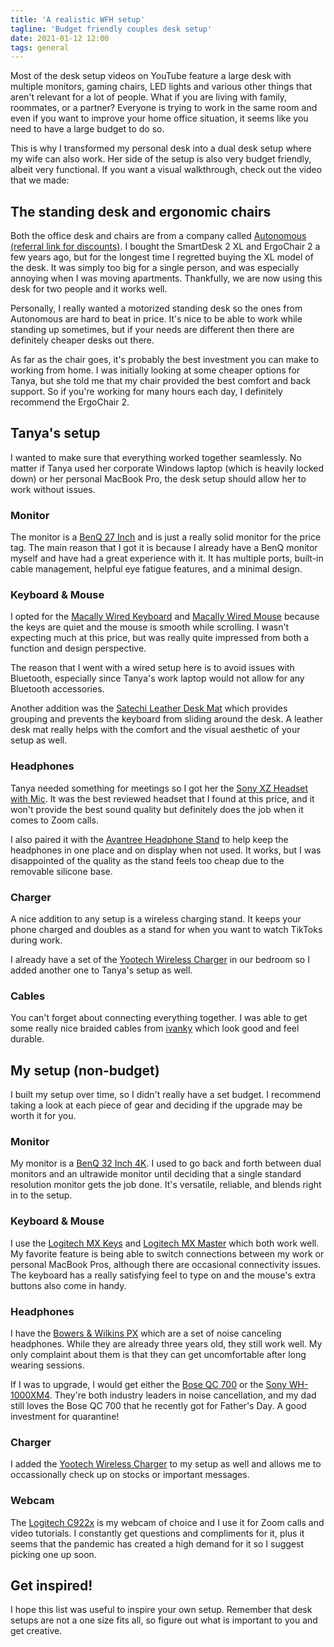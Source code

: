 ```yaml
---
title: 'A realistic WFH setup'
tagline: 'Budget friendly couples desk setup'
date: 2021-01-12 12:00
tags: general
---
```


Most of the desk setup videos on YouTube feature a large desk with multiple monitors, gaming chairs, LED lights and various other things that aren't relevant for a lot of people. What if you are living with family, roommates, or a partner? Everyone is trying to work in the same room and even if you want to improve your home office situation, it seems like you need to have a large budget to do so.

This is why I transformed my personal desk into a dual desk setup where my wife can also work. Her side of the setup is also very budget friendly, albeit very functional. If you want a visual walkthrough, check out the video that we made:

<YouTubeEmbed id="Pez0COGEffc" caption="Couples Desk Setup | WFH in NYC" />

## The standing desk and ergonomic chairs

Both the office desk and chairs are from a company called [Autonomous (referral link for discounts)](https://sunny.link/autonomousai). I bought the SmartDesk 2 XL and ErgoChair 2 a few years ago, but for the longest time I regretted buying the XL model of the desk. It was simply too big for a single person, and was especially annoying when I was moving apartments. Thankfully, we are now using this desk for two people and it works well.

Personally, I really wanted a motorized standing desk so the ones from Autonomous are hard to beat in price. It's nice to be able to work while standing up sometimes, but if your needs are different then there are definitely cheaper desks out there.

As far as the chair goes, it's probably the best investment you can make to working from home. I was initially looking at some cheaper options for Tanya, but she told me that my chair provided the best comfort and back support. So if you're working for many hours each day, I definitely recommend the ErgoChair 2.

## Tanya's setup

I wanted to make sure that everything worked together seamlessly. No matter if Tanya used her corporate Windows laptop (which is heavily locked down) or her personal MacBook Pro, the desk setup should allow her to work without issues.

### Monitor

The monitor is a [BenQ 27 Inch](https://sunny.link/benq27) and is just a really solid monitor for the price tag. The main reason that I got it is because I already have a BenQ monitor myself and have had a great experience with it. It has multiple ports, built-in cable management, helpful eye fatigue features, and a minimal design.

### Keyboard & Mouse

I opted for the [Macally Wired Keyboard](https://sunny.link/macallykey) and [Macally Wired Mouse](https://sunny.link/macallymouse) because the keys are quiet and the mouse is smooth while scrolling. I wasn't expecting much at this price, but was really quite impressed from both a function and design perspective.

The reason that I went with a wired setup here is to avoid issues with Bluetooth, especially since Tanya's work laptop would not allow for any Bluetooth accessories.

Another addition was the [Satechi Leather Desk Mat](https://sunny.link/satechimat) which provides grouping and prevents the keyboard from sliding around the desk. A leather desk mat really helps with the comfort and the visual aesthetic of your setup as well.

### Headphones

Tanya needed something for meetings so I got her the [Sony XZ Headset with Mic](https://sunny.link/sonyheadset). It was the best reviewed headset that I found at this price, and it won't provide the best sound quality but definitely does the job when it comes to Zoom calls.

I also paired it with the [Avantree Headphone Stand](https://sunny.link/avantreestand) to help keep the headphones in one place and on display when not used. It works, but I was disappointed of the quality as the stand feels too cheap due to the removable silicone base.

### Charger

A nice addition to any setup is a wireless charging stand. It keeps your phone charged and doubles as a stand for when you want to watch TikToks during work.

I already have a set of the [Yootech Wireless Charger](https://sunny.link/yootechcharger) in our bedroom so I added another one to Tanya's setup as well.

### Cables

You can't forget about connecting everything together. I was able to get some really nice braided cables from [ivanky](https://sunny.link/ivanky) which look good and feel durable.

## My setup (non-budget)

I built my setup over time, so I didn't really have a set budget. I recommend taking a look at each piece of gear and deciding if the upgrade may be worth it for you.

### Monitor

My monitor is a [BenQ 32 Inch 4K](https://sunny.link/benq32). I used to go back and forth between dual monitors and an ultrawide monitor until deciding that a single standard resolution monitor gets the job done. It's versatile, reliable, and blends right in to the setup.

### Keyboard & Mouse

I use the [Logitech MX Keys](https://sunny.link/mxkeys) and [Logitech MX Master](https://sunny.link/mxmaster) which both work well. My favorite feature is being able to switch connections between my work or personal MacBook Pros, although there are occasional connectivity issues. The keyboard has a really satisfying feel to type on and the mouse's extra buttons also come in handy.

### Headphones

I have the [Bowers & Wilkins PX](https://sunny.link/px) which are a set of noise canceling headphones. While they are already three years old, they still work well. My only complaint about them is that they can get uncomfortable after long wearing sessions.

If I was to upgrade, I would get either the [Bose QC 700](https://sunny.link.boseqc700) or the [Sony WH-1000XM4](https://sunny.link/sonywh1000xm4). They're both industry leaders in noise cancellation, and my dad still loves the Bose QC 700 that he recently got for Father's Day. A good investment for quarantine!

### Charger

I added the [Yootech Wireless Charger](https://sunny.link/yootechcharger) to my setup as well and allows me to occassionally check up on stocks or important messages.

### Webcam

The [Logitech C922x](https://sunny.link/c922x) is my webcam of choice and I use it for Zoom calls and video tutorials. I constantly get questions and compliments for it, plus it seems that the pandemic has created a high demand for it so I suggest picking one up soon.

## Get inspired!

I hope this list was useful to inspire your own setup. Remember that desk setups are not a one size fits all, so figure out what is important to you and get creative.
